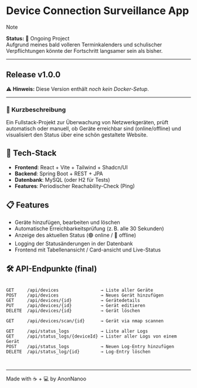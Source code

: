 # Device Connection Surveillance App

> [!NOTE]
> **Status:** 🚧 Ongoing Project  
> Aufgrund meines bald volleren Terminkalenders und schulischer Verpflichtungen könnte der Fortschritt langsamer sein als bisher.

---

## Release v1.0.0
⚠️ **Hinweis:** Diese Version enthält *noch kein Docker-Setup*.

---

### 📝 Kurzbeschreibung
Ein Fullstack-Projekt zur Überwachung von Netzwerkgeräten, prüft automatisch oder manuell, ob Geräte erreichbar sind (online/offline) und visualisiert den Status über eine schön gestaltete Website.

## 🔧 Tech-Stack

- **Frontend**: React + Vite + Tailwind + Shadcn/UI
- **Backend**: Spring Boot + REST + JPA
- **Datenbank**: MySQL (oder H2 für Tests)
- **Features**: Periodischer Reachability-Check (Ping)

## 📋 Features

- Geräte hinzufügen, bearbeiten und löschen
- Automatische Erreichbarkeitsprüfung (z. B. alle 30 Sekunden)
- Anzeige des aktuellen Status (🟢 online / 🔴 offline)
- Logging der Statusänderungen in der Datenbank
- Frontend mit Tabellenansicht / Card-ansicht und Live-Status

## 🛠️ API-Endpunkte (final)

```

GET     /api/devices                → Liste aller Geräte  
POST    /api/devices                → Neues Gerät hinzufügen  
GET     /api/devices/{id}           → Gerätedetails  
PUT     /api/devices/{id}           → Gerät editieren  
DELETE  /api/devices/{id}           → Gerät löschen

GET     /api/devices/scan/{id}      → Gerät via nmap scannen

GET     /api/status_logs            → Liste aller Logs
GET     /api/status_logs/{deviceId} → Lister aller Logs von einem Gerät
POST    /api/status_logs            → Neuen Log-Entry hinzufügen  
DELETE  /api/status_log/{id}        → Log-Entry löschen

            
````


---

Made with ☕ + 💻 by AnonNanoo

